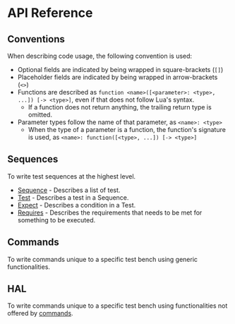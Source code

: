 # API Reference

## Conventions
When describing code usage, the following convention is used:
- Optional fields are indicated by being wrapped in square-brackets (`[]`)
- Placeholder fields are indicated by being wrapped in arrow-brackets (`<>`)
- Functions are described as `function <name>([<parameter>: <type>, ...]) [-> <type>]`, even if that does not follow Lua's syntax.
  - If a function does not return anything, the trailing return type is omitted.
- Parameter types follow the name of that parameter, as `<name>: <type>`
  - When the type of a parameter is a function, the function's signature is used, as `<name>: function([<type>, ...]) [-> <type>]`

## Sequences
To write test sequences at the highest level.

- [Sequence](sequence.md) - Describes a list of test.
- [Test](test.md) - Describes a test in a Sequence.
- [Expect](expect.md) - Describes a condition in a Test.
- [Requires](requirement.md) - Describes the requirements that needs to be met for something to be executed.

## Commands
To write commands unique to a specific test bench using generic functionalities.

## HAL
To write commands unique to a specific test bench using functionalities not offered by [commands](#commands).
